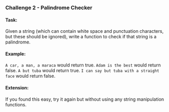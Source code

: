 ### Challenge 2 - Palindrome Checker

#### Task:
Given a string (which can contain white space and punctuation characters, but these should be ignored), write a function to check if that string is a palindrome.

#### Example:
`A car, a man, a maraca` would return true.
`Adam is the best` would return false.
`A but tuba` would return true.
`I can say but tuba with a straight face` would return false.

#### Extension:
If you found this easy, try it again but without using any string manipulation functions.